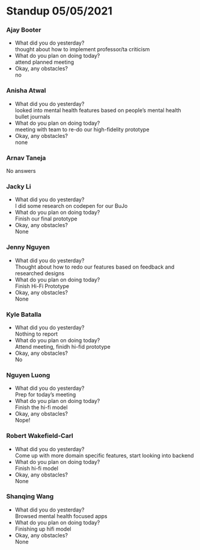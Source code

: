 # Standup 05/05/2021

### **Ajay Booter**
- What did you do yesterday?  
thought about how to implement professor/ta criticism
- What do you plan on doing today?  
attend planned meeting
- Okay, any obstacles?  
no
### **Anisha Atwal**
- What did you do yesterday?  
looked into mental health features based on people’s mental health bullet journals
- What do you plan on doing today?  
meeting with team to re-do our high-fidelity prototype
- Okay, any obstacles?  
none
### **Arnav Taneja**
No answers
### **Jacky Li**
- What did you do yesterday?  
I did some research on codepen for our BuJo
- What do you plan on doing today?  
Finish our final prototype
- Okay, any obstacles?  
None
### **Jenny Nguyen**
- What did you do yesterday?  
Thought about how to redo our features based on feedback and researched designs
- What do you plan on doing today?  
Finish Hi-Fi Prototype
- Okay, any obstacles?  
None
### **Kyle Batalla**
- What did you do yesterday?  
Nothing to report
- What do you plan on doing today?  
Attend meeting, finidh hi-fid prototype
- Okay, any obstacles?  
No
### **Nguyen Luong**
- What did you do yesterday?  
Prep for today’s meeting
- What do you plan on doing today?  
Finish the hi-fi model
- Okay, any obstacles?  
Nope!
### **Robert Wakefield-Carl**
- What did you do yesterday?  
Come up with more domain specific features, start looking into backend
- What do you plan on doing today?  
Finish hi-fi model
- Okay, any obstacles?  
None
### **Shanqing Wang**
- What did you do yesterday?  
Browsed mental health focused apps
- What do you plan on doing today?  
Finishing up hifi model
- Okay, any obstacles?  
None